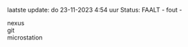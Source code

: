 laatste update: 
do 23-11-2023  4:54   uur 
Status: FAALT - fout - 
<div class="service R">nexus</div><div class="service R">git</div><div class="service R">microstation</div>